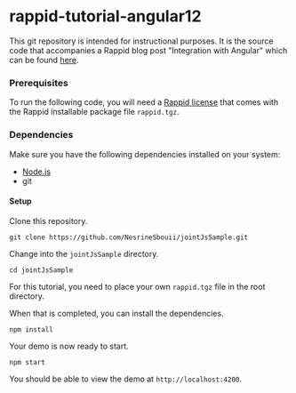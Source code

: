 # rappid-tutorial-angular12

This git repository is intended for instructional purposes. It is the source code that accompanies a Rappid blog post "Integration with Angular" which can be found [here](https://resources.jointjs.com/tutorial/angular).

### Prerequisites  

To run the following code, you will need a [Rappid license](https://www.jointjs.com/license) that comes with the Rappid installable package file `rappid.tgz`.

### Dependencies

Make sure you have the following dependencies installed on your system:

- [Node.js](https://nodejs.org/en/)
- git

#### Setup

Clone this repository.

```
git clone https://github.com/NesrineSbouii/jointJsSample.git
```

Change into the `jointJsSample` directory.

```
cd jointJsSample
```

For this tutorial, you need to place your own `rappid.tgz` file in the root directory.

When that is completed, you can install the dependencies.

```
npm install
```

Your demo is now ready to start.

```
npm start
```

You should be able to view the demo at `http://localhost:4200`.
